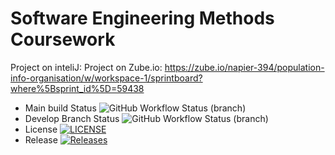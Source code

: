 # Software Engineering Methods Coursework

Project on inteliJ: 
Project on Zube.io: https://zube.io/napier-394/population-info-organisation/w/workspace-1/sprintboard?where%5Bsprint_id%5D=59438
* Main build Status ![GitHub Workflow Status (branch)](https://img.shields.io/github/actions/workflow/status/amymillar/SEMcoursework/main.yml?branch=main)
* Develop Branch Status ![GitHub Workflow Status (branch)](https://img.shields.io/github/actions/workflow/status/amymillar/SEMcoursework/main.yml?branch=develop)
* License [![LICENSE](https://img.shields.io/github/license/amymillar/SEMcoursework.svg?style=flat-square)](https://github.com/amymillar/SEMcoursework/blob/main/LICENSE)
* Release [![Releases](https://img.shields.io/github/release/amymilar/SEMcoursework/all.svg?style=flat-square)](https://github.com/amymillar/SEMcoursework/releases)